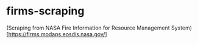 # firms-scraping
(Scraping from NASA Fire Information for Resource Management System)[https://firms.modaps.eosdis.nasa.gov/]
